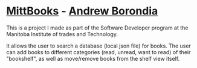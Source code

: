 # [MittBooks](https://flamboyant-mahavira-e9230e.netlify.app/) - [Andrew Borondia](https://cranky-beaver-6bfa9c.netlify.app)

This is a project I made as part of the Software Developer program at the Manitoba Institute of trades and Technology.

It allows the user to search a database (local json file) for books. The user can add books to different categories (read, unread, want to read) of their "bookshelf", as well as move/remove books from the shelf view itself.
